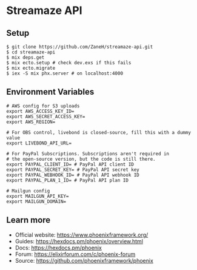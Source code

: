 # Streamaze API

## Setup

```
$ git clone https://github.com/ZaneH/streamaze-api.git
$ cd streamaze-api
$ mix deps.get
$ mix ecto.setup # check dev.exs if this fails
$ mix ecto.migrate
$ iex -S mix phx.server # on localhost:4000
```

## Environment Variables

```
# AWS config for S3 uploads
export AWS_ACCESS_KEY_ID=
export AWS_SECRET_ACCESS_KEY=
export AWS_REGION=

# For OBS control, livebond is closed-source, fill this with a dummy value
export LIVEBOND_API_URL=

# For PayPal Subscriptions. Subscriptions aren't required in
# the open-source version, but the code is still there.
export PAYPAL_CLIENT_ID= # PayPal API client ID
export PAYPAL_SECRET_KEY= # PayPal API secret key
export PAYPAL_WEBHOOK_ID= # PayPal API webhook ID
export PAYPAL_PLAN_1_ID= # PayPal API plan ID

# Mailgun config
export MAILGUN_API_KEY=
export MAILGUN_DOMAIN=
```

## Learn more

  * Official website: https://www.phoenixframework.org/
  * Guides: https://hexdocs.pm/phoenix/overview.html
  * Docs: https://hexdocs.pm/phoenix
  * Forum: https://elixirforum.com/c/phoenix-forum
  * Source: https://github.com/phoenixframework/phoenix

